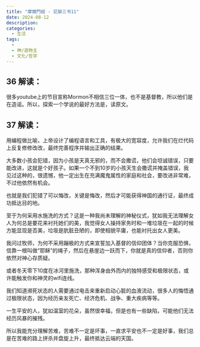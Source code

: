 ```yaml
---
title: "摩爾門經 - 尼腓三书11"
date: 2024-08-12
description: 
categories:
  - 生活
tags:
  - 
  - 神/造物主
  - 文化/哲学
---
```


## **36** 解读：

很多youtube上的节目宣称Mormon不相信三位一体，也不是基督教，所以他们是在造谣。所以，探索一个学说的最好方法是，读原文。

## **37** 解读：

用编程做比喻，上帝设计了编程语言和工具，有极大的宽容度，允许我们在烂代码上反复修修改改，最终完善程序并输出正确的结果。

大多数小孩会犯错，因为小孩是天真无邪的，而不会撒谎，他们会坦诚错误，只要能改进，这就是个好孩子。如果一个不到10岁的小孩天生会撒谎并掩盖错误，我见过这种的，很遗憾，他一定出生在充满魔鬼属性的家庭和社会，要改进非常难，不过他依然有机会。

也就是我们犯错了可以悔改，关键是悔改，然后才可能获得神国的通行证，最终成功抵达目的地。

至于为何采用水施洗的方式？这是一种我尚未理解的神秘仪式，犹如我无法理解女人为何总是要花来衬托她们的美，我觉得女人操持家务时和一堆垃圾在一起的时候方能显现是否美，垃圾是肮脏丑陋的，即使相貌平庸，也能衬托出女人更美。

我问过牧师，为何不采用蹦极的方式来宣誓加入基督的信仰团体？当你克服恐惧，信靠一根叫做“耶稣”的绳子，然后在悬崖边一跃而下，你就是真的信仰者，否则你依然对神心存质疑。

或者冬天零下10度在冰河里施洗，那种浑身由外而内的独特感受和极限状态，或许能触发你和神灵的wifi连线。

我们知道濒死状态的人需要通过电击来重新启动心脏的血液流动，很多人的悔悟通过极限状态，因为经历亲友死亡、经济危机、战争、重大疾病等等。

一生平安的人，犹如温室的花朵，虽然很幸福，但是也有一些缺陷，可能他们无法经历风暴的摧残。

所以我能充分理解苦难，苦难不一定是坏事，一直求平安也不一定是好事，我们总是在苦难的路上拼杀并盘旋上升，最终抵达云端的天国。
